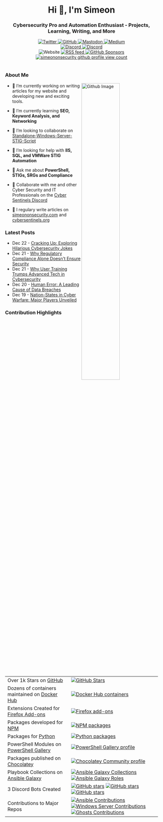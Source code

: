 <h1 align="center">Hi 👋, I'm Simeon</h1>
<h3 align="center">Cybersecurity Pro and Automation Enthusiast - Projects, Learning, Writing, and More</h3>
<div id="badges" align="center">
  <!-- Like Buttons -->
  <a rel=me  href="https://twitter.com/SimeonSecurity">
    <img src="https://img.shields.io/twitter/follow/SimeonSecurity?style=social" alt="Twitter">
  </a>
  <a rel=me href="https://github.com/simeononsecurity">
    <img src="https://img.shields.io/badge/GitHub-Follow-<COLOR>?logo=github&logoColor=white&color=blue" alt="GitHub">
  </a>
  <a rel=me href="https://infosec.exchange/@simeononsecurity">
    <img src="https://img.shields.io/badge/Mastodon-Follow-<COLOR>?logo=mastodon&logoColor=white&color=blue" alt="Mastodon">
  </a>
  <a rel=me href="https://medium.com/@simeononsecurity">
    <img src="https://img.shields.io/badge/Medium-Follow-<COLOR>?logo=medium&logoColor=white&color=black" alt="Medium">
  </a>
  <br>
  <!-- Discord -->
  <a href="https://discord.gg/CYVe2CyrXk">
    <img src="https://img.shields.io/discord/1077773186772521011?label=Cyber%20Sentinels%20Discord&logo=discord&logoColor=white" alt="Discord">
  </a>
  <a rel=me href="https://discord.gg/dwurqrfsAZ">
    <img src="https://img.shields.io/discord/762530227511099432?label=SoS%20Discord&logo=discord&logoColor=white" alt="Discord">
  </a>
  <br>
  
  <div>
    <!-- Website -->
    <arel=me  href="https://simeononsecurity.com">
      <img src="https://img.shields.io/badge/Website-Visit-<COLOR>?color=green" alt="Website">
    </a>
    <!-- RSS Feed -->
    <a rel=me href="https://simeononsecurity.com/index.xml">
      <img src="https://img.shields.io/badge/RSS%20feed-Subscribe-orange" alt="RSS feed">
    </a>
    <a href="https://github.com/sponsors/SimeonOnSecurity" target="_blank">
      <img src="https://img.shields.io/github/sponsors/SimeonOnSecurity?label=Sponsor&style=social" alt="GitHub Sponsors">
    </a>
    <br>
  </div>

  <!-- GitHub Profile Views -->
  <div align="center">
    <a href="https://simeononsecurity.com">
      <img src="https://komarev.com/ghpvc/?username=simeononsecurity" alt="simeononsecurity github profile view count" />
    </a>
  </div>
  <br>
</div>
</div>
<div>  

### About Me

<img width="50%" align="right" alt="Github Image" src="https://raw.githubusercontent.com/onimur/.github/master/.resources/git-header.svg" />

- 🔭 I’m currently working on writing articles for my website and developing new and exciting tools.

- 🌱 I’m currently learning **SEO, Keyword Analysis, and Networking**
 
- 👯 I’m looking to collaborate on [Standalone-Windows-Server-STIG-Script](https://github.com/simeononsecurity/Standalone-Windows-Server-STIG-Script)

- 🤝 I’m looking for help with **IIS, SQL, and VMWare STIG Automation**

- 💬 Ask me about **PowerShell, STIGs, SRGs and Compliance**

- 💬 Collaborate with me and other Cyber Security and IT Professionals on the [Cyber Sentinels Discord](https://discord.gg/CYVe2CyrXk)

- 📝 I regulary write articles on [simeononsecurity.com](https://simeononsecurity.com) and [cybersentinels.org](https://cybersentinels.org/)
</div>

### Latest Posts
<!-- feed start -->
- Dec 22 - [Cracking Up: Exploring Hilarious Cybersecurity Jokes](https://simeononsecurity.com/articles/cybersecurity-jokes-humor-insights/)
- Dec 21 - [Why Regulatory Compliance Alone Doesn't Ensure Security](https://simeononsecurity.com/articles/regulatory-compliance-vs-true-security/)
- Dec 21 - [Why User Training Trumps Advanced Tech in Cybersecurity](https://simeononsecurity.com/articles/user-training-vs-advanced-tech-cybersecurity/)
- Dec 20 - [Human Error: A Leading Cause of Data Breaches](https://simeononsecurity.com/articles/mitigating-human-error-data-breaches/)
- Dec 19 - [Nation-States in Cyber Warfare: Major Players Unveiled](https://simeononsecurity.com/articles/nation-states-major-players-cyber-warfare/)
<!-- feed end -->

### Contribution Highlights 
<div id="contributions" align="left">
  <table>
    <tr>
      <td>Over 1k Stars on <a href="https://github.com/simeononsecurity" rel="me">GitHub</a></td>
      <td><a href="https://github.com/simeononsecurity" rel="me"><img src="https://img.shields.io/github/stars/simeononsecurity" alt="GitHub Stars"></a></td>
    </tr>
    <tr>
      <td>Dozens of containers maintained on <a href="https://hub.docker.com/u/simeononsecurity" rel="me">Docker Hub</a></td>
      <td><a href="https://hub.docker.com/u/simeononsecurity" rel="me"><img src="https://img.shields.io/badge/Docker-Containers-blue" alt="Docker Hub containers"></a></td>
    </tr>
    <tr>
      <td>Extensions Created for <a href="https://addons.mozilla.org/en-US/firefox/user/18064722" rel="me">Firefox Add-ons</a></td>
      <td><a href="https://addons.mozilla.org/en-US/firefox/user/18064722" rel="me"><img src="https://img.shields.io/badge/FireFox-Extensions-orange" alt="Firefox add-ons"></a></td>
    </tr>
    <tr>
      <td>Packages developed for <a href="https://www.npmjs.com/~simeononsecurity" rel="me">NPM</a></td>
      <td><a href="https://www.npmjs.com/~simeononsecurity" rel="me"><img src="https://img.shields.io/badge/NPM-Packages-brightgreen" alt="NPM packages"></a></td>
    </tr>
    <tr>
      <td>Packages for <a href="https://pypi.org/user/SimeonOnSecurity" rel="me">Python</a></td>
      <td><a href="https://pypi.org/user/SimeonOnSecurity" rel="me"><img src="https://img.shields.io/badge/PyPI-Packages-yellow" alt="Python packages"></a></td>
    </tr>
    <tr>
      <td>PowerShell Modules on <a href="https://www.powershellgallery.com/profiles/SimeonOnSecurity" rel="me">PowerShell Gallery</a></td>
      <td><a href="https://www.powershellgallery.com/profiles/SimeonOnSecurity" rel="me"><img src="https://img.shields.io/badge/PowerShell%20Gallery-Profile-blue" alt="PowerShell Gallery profile"></a></td>
    </tr>
    <tr>
      <td>Packages published on <a href="https://community.chocolatey.org/profiles/simeononsecurity" rel="me">Chocolatey</a></td>
      <td><a href="https://community.chocolatey.org/profiles/simeononsecurity" rel="me"><img src="https://img.shields.io/badge/Chocolatey%20Community-Profile-blue" alt="Chocolatey Community profile"></a></td>
    </tr>
    <tr>
      <td>Playbook Collections on <a href="https://galaxy.ansible.com/ui/namespaces/simeononsecurity" rel="me">Ansible Galaxy</a></td>
      <td>
        <a href="https://galaxy.ansible.com/ui/namespaces/simeononsecurity" rel="me"><img src="https://img.shields.io/badge/Ansible%20Galaxy-Collections-red" alt="Ansible Galaxy Collections"></a>
        <a href="https://galaxy.ansible.com/ui/standalone/namespaces/7855/" rel="me"><img src="https://img.shields.io/badge/Ansible%20Galaxy-Roles-red" alt="Ansible Galaxy Roles"></a>
      </td>
    </tr>
    <tr>
      <td>3 Discord Bots Created</td>
      <td>
        <a href="https://github.com/CyberSentinels/discord-cyber-scenario-bot" rel="me"><img src="https://img.shields.io/github/stars/CyberSentinels/discord-cyber-scenario-bot?label=discord-cyber-scenario-bot&logo=github" alt="GitHub stars"></a>
        <a href="https://github.com/CyberSentinels/discord-typecast-gpt-chatbot" rel="me"><img src="https://img.shields.io/github/stars/CyberSentinels/discord-typecast-gpt-chatbot?label=discord-typecast-gpt-chatbot&logo=github" alt="GitHub stars"></a>
        <a href="https://github.com/simeononsecurity/discord-backdoors-and-breaches" rel="me"><img src="https://img.shields.io/github/stars/simeononsecurity/discord-backdoors-and-breaches?label=discord-backdoors-and-breaches&logo=github" alt="GitHub stars"></a></td>
    </tr>
    <tr>
      <td>Contributions to Major Repos</td>
      <td>
        <a href="https://github.com/ansible/ansible-documentation/commits?author=simeononsecurity">
          <img src="https://img.shields.io/badge/Ansible-Contributions-red?logo=github" alt="Ansible Contributions">
        </a>
        <a href="https://github.com/MicrosoftDocs/windowsserverdocs/pull/7410">
          <img src="https://img.shields.io/badge/Windows%20Server-Contributions-blue?logo=github" alt="Windows Server Contributions">
        </a>
        <a href="https://github.com/cmu-sei/GHOSTS/commits?author=simeononsecurity">
          <img src="https://img.shields.io/badge/Ghosts%20Contributions-grey?logo=github" alt="Ghosts Contributions">
        </a>
      </td>
    </tr>
  </table>
</div>



<!--
<h3 align="left">Languages and Tools:</h3>
<p align="left"> <a href="https://developer.android.com" target="_blank"> <img src="https://raw.githubusercontent.com/devicons/devicon/master/icons/android/android-original-wordmark.svg" alt="android" width="40" height="40"/> </a> <a href="https://www.arduino.cc/" target="_blank"> <img src="https://cdn.worldvectorlogo.com/logos/arduino-1.svg" alt="arduino" width="40" height="40"/> </a> <a href="https://aws.amazon.com" target="_blank"> <img src="https://raw.githubusercontent.com/devicons/devicon/master/icons/amazonwebservices/amazonwebservices-original-wordmark.svg" alt="aws" width="40" height="40"/> </a> <a href="https://azure.microsoft.com/en-in/" target="_blank"> <img src="https://www.vectorlogo.zone/logos/microsoft_azure/microsoft_azure-icon.svg" alt="azure" width="40" height="40"/> </a> <a href="https://babeljs.io/" target="_blank"> <img src="https://www.vectorlogo.zone/logos/babeljs/babeljs-icon.svg" alt="babel" width="40" height="40"/> </a> <a href="https://www.gnu.org/software/bash/" target="_blank"> <img src="https://www.vectorlogo.zone/logos/gnu_bash/gnu_bash-icon.svg" alt="bash" width="40" height="40"/> </a> <a href="https://www.blender.org/" target="_blank"> <img src="https://download.blender.org/branding/community/blender_community_badge_white.svg" alt="blender" width="40" height="40"/> </a> <a href="https://getbootstrap.com" target="_blank"> <img src="https://raw.githubusercontent.com/devicons/devicon/master/icons/bootstrap/bootstrap-plain-wordmark.svg" alt="bootstrap" width="40" height="40"/> </a> <a href="https://www.docker.com/" target="_blank"> <img src="https://raw.githubusercontent.com/devicons/devicon/master/icons/docker/docker-original-wordmark.svg" alt="docker" width="40" height="40"/> </a> <a href="https://dotnet.microsoft.com/" target="_blank"> <img src="https://raw.githubusercontent.com/devicons/devicon/master/icons/dot-net/dot-net-original-wordmark.svg" alt="dotnet" width="40" height="40"/> </a> <a href="https://heroku.com" target="_blank"> <img src="https://www.vectorlogo.zone/logos/heroku/heroku-icon.svg" alt="heroku" width="40" height="40"/> </a> <a href="https://www.w3.org/html/" target="_blank"> <img src="https://raw.githubusercontent.com/devicons/devicon/master/icons/html5/html5-original-wordmark.svg" alt="html5" width="40" height="40"/> </a> <a href="https://gohugo.io/" target="_blank"> <img src="https://api.iconify.design/logos-hugo.svg" alt="hugo" width="40" height="40"/> </a> <a href="https://www.adobe.com/in/products/illustrator.html" target="_blank"> <img src="https://www.vectorlogo.zone/logos/adobe_illustrator/adobe_illustrator-icon.svg" alt="illustrator" width="40" height="40"/> </a> <a href="https://www.java.com" target="_blank"> <img src="https://raw.githubusercontent.com/devicons/devicon/master/icons/java/java-original.svg" alt="java" width="40" height="40"/> </a> <a href="https://developer.mozilla.org/en-US/docs/Web/JavaScript" target="_blank"> <img src="https://raw.githubusercontent.com/devicons/devicon/master/icons/javascript/javascript-original.svg" alt="javascript" width="40" height="40"/> </a> <a href="https://kubernetes.io" target="_blank"> <img src="https://www.vectorlogo.zone/logos/kubernetes/kubernetes-icon.svg" alt="kubernetes" width="40" height="40"/> </a> <a href="https://laravel.com/" target="_blank"> <img src="https://raw.githubusercontent.com/devicons/devicon/master/icons/laravel/laravel-plain-wordmark.svg" alt="laravel" width="40" height="40"/> </a> <a href="https://www.linux.org/" target="_blank"> <img src="https://raw.githubusercontent.com/devicons/devicon/master/icons/linux/linux-original.svg" alt="linux" width="40" height="40"/> </a> <a href="https://www.mongodb.com/" target="_blank"> <img src="https://raw.githubusercontent.com/devicons/devicon/master/icons/mongodb/mongodb-original-wordmark.svg" alt="mongodb" width="40" height="40"/> </a> <a href="https://www.microsoft.com/en-us/sql-server" target="_blank"> <img src="https://cdn.worldvectorlogo.com/logos/microsoft-sql-server.svg" alt="mssql" width="40" height="40"/> </a> <a href="https://www.mysql.com/" target="_blank"> <img src="https://raw.githubusercontent.com/devicons/devicon/master/icons/mysql/mysql-original-wordmark.svg" alt="mysql" width="40" height="40"/> </a> <a href="https://www.nginx.com" target="_blank"> <img src="https://raw.githubusercontent.com/devicons/devicon/master/icons/nginx/nginx-original.svg" alt="nginx" width="40" height="40"/> </a> <a href="https://nodejs.org" target="_blank"> <img src="https://raw.githubusercontent.com/devicons/devicon/master/icons/nodejs/nodejs-original-wordmark.svg" alt="nodejs" width="40" height="40"/> </a> <a href="https://www.photoshop.com/en" target="_blank"> <img src="https://raw.githubusercontent.com/devicons/devicon/master/icons/photoshop/photoshop-line.svg" alt="photoshop" width="40" height="40"/> </a> <a href="https://www.php.net" target="_blank"> <img src="https://raw.githubusercontent.com/devicons/devicon/master/icons/php/php-original.svg" alt="php" width="40" height="40"/> </a> <a href="https://www.postgresql.org" target="_blank"> <img src="https://raw.githubusercontent.com/devicons/devicon/master/icons/postgresql/postgresql-original-wordmark.svg" alt="postgresql" width="40" height="40"/> </a> <a href="https://postman.com" target="_blank"> <img src="https://www.vectorlogo.zone/logos/getpostman/getpostman-icon.svg" alt="postman" width="40" height="40"/> </a> <a href="https://www.python.org" target="_blank"> <img src="https://raw.githubusercontent.com/devicons/devicon/master/icons/python/python-original.svg" alt="python" width="40" height="40"/> </a> <a href="https://reactjs.org/" target="_blank"> <img src="https://raw.githubusercontent.com/devicons/devicon/master/icons/react/react-original-wordmark.svg" alt="react" width="40" height="40"/> </a> </p>

-->
<!--<p align="center">
<a href="https://github.com/ryo-ma/github-profile-trophy"><img align="center" src="https://github-profile-trophy.vercel.app/?username=simeononsecurity" alt="simeononsecurity"/></a>
<img align="center" src="https://github-readme-streak-stats.herokuapp.com/?user=simeononsecurity&" alt="simeononsecurity" />
<img align="center" src="https://github-readme-stats.vercel.app/api?username=simeononsecurity&show_icons=true" alt="simeononsecurity" /> 
<img align="center" src="https://github-readme-stats.vercel.app/api/top-langs/?username=simeononsecurity&layout=compact" alt="simeononsecurity" />
</p>-->
<a rel="me" href="https://mastodon.world/@simeononsecurity"></a>
